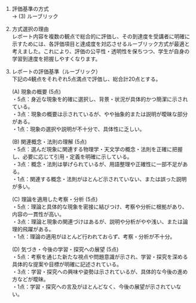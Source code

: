 1. 評価基準の方式  
   → (3) ルーブリック

2. 方式選択の理由  
   レポート内容を複数の観点で総合的に評価し、その到達度を受講者に明確に示すためには、各評価項目と達成度を対応させるルーブリック方式が最適と考えました。これにより、評価の公平性・透明性を保ちつつ、学生が自身の学習到達度を把握しやすくなります。

3. レポートの評価基準（ルーブリック）  
   下記の4観点をそれぞれ5点満点で評価し、総合計20点とする。

   (A) 現象の概要 (5点)  
     ・5点：身近な現象を的確に選択し、背景・状況が具体的かつ簡潔に示されている。  
     ・3点：現象の概要は示されているが、やや抽象的または説明が曖昧な部分がある。  
     ・1点：現象の選択や説明が不十分で、具体性に乏しい。  

   (B) 関連概念・法則の理解 (5点)  
     ・5点：選んだ現象に関連する物理学・天文学の概念・法則を正確に把握し、必要に応じて引用・定義を明確に示している。  
     ・3点：概念・法則は挙げられているが、用語整理や正確性に一部不足がある。  
     ・1点：関連する概念・法則がほとんど示されていない、または誤った説明が多い。  

   (C) 理論を適用した考察・分析 (5点)  
     ・5点：理論と具体的な現象を密接に結びつけ、考察や分析に根拠があり、内容の一貫性が高い。  
     ・3点：理論と現象の関連づけはあるが、説明や分析がやや浅い、または論理的飛躍がある。  
     ・1点：理論の適用がほとんど行われておらず、考察・分析が不十分。  

   (D) 気づき・今後の学習・探究への展望 (5点)  
     ・5点：考察を通じた新たな視点や問題意識が示され、学習・探究を深める具体的な提案や目標が明確に記述されている。  
     ・3点：学習・探究への興味や姿勢は示されているが、具体的な今後の進め方などが曖昧。  
     ・1点：学習・探究への言及がほとんどなく、今後の展望が示されていない。  